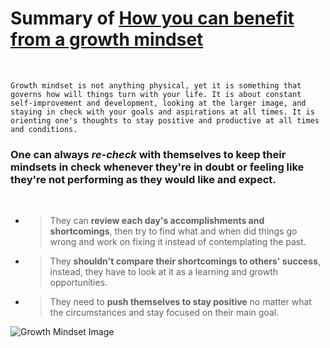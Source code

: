 # Summary of [How you can benefit from a growth mindset](https://www.atlassian.com/blog/inside-atlassian/growth-mindset)
<br>

`Growth mindset is not anything physical, yet it is something that governs how will things turn with your life. It is about constant self-improvement and development, looking at the larger image, and staying in check with your goals and aspirations at all times. It is orienting one's thoughts to stay positive and productive at all times and conditions.`
<br>

### One can always *re-check* with themselves to keep their mindsets in check whenever they're in doubt or feeling like they're not performing as they would like and expect.
<br>

- > They can **review each day's accomplishments and shortcomings**, then try to find what and when did things go wrong and work on fixing it instead of contemplating the past.

- > They **shouldn't compare their shortcomings to others' success**, instead, they have to look at it as a learning and growth opportunities.

- > They need to **push themselves to stay positive** no matter what the circumstances and stay focused on their main goal.

![Growth Mindset Image](https://i1.wp.com/atlassianblog.wpengine.com/wp-content/uploads/2015/11/growth-mindset.png?w=1101&ssl=1)
